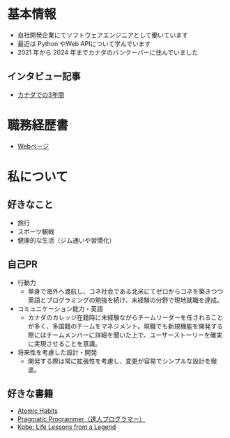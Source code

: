 # 基本情報

- 自社開発企業にてソフトウェアエンジニアとして働いています
- 最近は Python やWeb APIについて学んでいます
- 2021 年から 2024 年までカナダのバンクーバーに住んでいました

## インタビュー記事
- [カナダでの3年間](https://frogagent.com/interview/yuto/)

# 職務経歴書

- [Webページ](https://ayut0.github.io/yuto-yamakita/)

# 私について

## 好きなこと

- 旅行
- スポーツ観戦
- 健康的な生活（ジム通いや習慣化）

## 自己PR
- 行動力
  - 単身で海外へ渡航し、コネ社会である北米にてゼロからコネを築きつつ英語とプログラミングの勉強を続け、未経験の分野で現地就職を達成。
- コミュニケーション能力・英語
  - カナダのカレッジ在籍時に未経験ながらチームリーダーを任されることが多く、多国籍のチームをマネジメント。現職でも新規機能を開発する際にはチームメンバーに詳細を聞いた上で、ユーザーストーリーを確実に実現させることを意識。
- 将来性を考慮した設計・開発
  - 開発する際は常に拡張性を考慮し、変更が容易でシンプルな設計を徹底。

## 好きな書籍

- [Atomic Habits](https://amzn.asia/d/2z5YVwu)
- [Pragmatic Programmer（達人プログラマー）](https://amzn.asia/d/33HsBK0)
- [Kobe: Life Lessons from a Legend](https://amzn.asia/d/33HsBK0)
